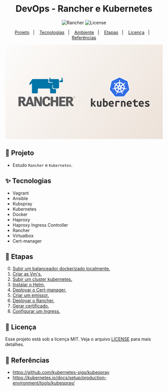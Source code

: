 <h1 align="center">DevOps - Rancher e Kubernetes</h1>

<p align="center">
  <img alt="Rancher" src="https://img.shields.io/static/v1?label=K8S&message=RANCHER&color=8257E5&labelColor=000000"  />
  <img alt="License" src="https://img.shields.io/static/v1?label=license&message=MIT&color=49AA26&labelColor=000000">
</p>

<p align="center">
  <a href="#-projeto">Projeto</a>&nbsp;&nbsp;&nbsp;|&nbsp;&nbsp;&nbsp;
  <a href="#-tecnologias">Tecnologias</a>&nbsp;&nbsp;&nbsp;|&nbsp;&nbsp;&nbsp;
  <a href="#%EF%B8%8F-ambiente">Ambiente</a>&nbsp;&nbsp;&nbsp;|&nbsp;&nbsp;&nbsp;
  <a href="#-etapas">Etapas</a>&nbsp;&nbsp;&nbsp;|&nbsp;&nbsp;&nbsp;
  <a href="#-licença">Licença</a>&nbsp;&nbsp;&nbsp;|&nbsp;&nbsp;&nbsp;
  <a href="#-referências">Referências</a>
</p>

<p align="center">
  <img alt="Rancher" src="images/k8s-rancher.png">
</p>

## 🌱 Projeto

- Estudo `Rancher` e `Kubernetes`. 

## ✨ Tecnologias

- Vagrant
- Ansible
- Kubspray
- Kubernetes
- Docker
- Haproxy
- Haproxy Ingress Controller
- Rancher
- Virtualbox
- Cert-manager

## 🚀 Etapas

0. [Subir um balanceador dockerizado localmente.](/src/balanceador/Readme.md) 
1. [Criar as Vm's.](/src/vagrant/Readme.md)
2. [Subir um cluster kubernetes.](/src/kubespray/kubespray.md)
3. [Instalar o Helm.](/src/helm/helm.md)
4. [Deployar o Cert-manager.](/src/rancher/cert-manager.md)
5. [Criar um emissor.](/src/rancher/cluster-issue.md)
6. [Deployar o Rancher.](/src/rancher/rancher.md)
7. [Gerar certificado.](/src/cert-manager/README.md)
8. [Configurar um Ingress.](/src/rancher/ingress.md)

## 📄 Licença
Esse projeto está sob a licença MIT. Veja o arquivo [LICENSE](LICENSE) para mais detalhes.

## 🙇 Referências

- https://github.com/kubernetes-sigs/kubespray
- https://kubernetes.io/docs/setup/production-environment/tools/kubespray/
